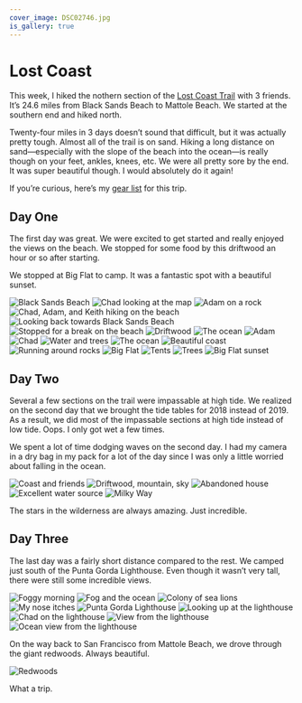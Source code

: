 ```yaml
---
cover_image: DSC02746.jpg
is_gallery: true
---
```


# Lost Coast

This week, I hiked the nothern section of the [Lost Coast Trail](https://www.blm.gov/visit/search-details/267873/1) with 3 friends. It’s 24.6 miles from Black Sands Beach to Mattole Beach. We started at the southern end and hiked north.

Twenty-four miles in 3 days doesn’t sound that difficult, but it was actually pretty tough. Almost all of the trail is on sand. Hiking a long distance on sand—especially with the slope of the beach into the ocean—is really though on your feet, ankles, knees, etc. We were all pretty sore by the end. It was super beautiful though. I would absolutely do it again!

If you’re curious, here’s my [gear list](https://lighterpack.com/r/dn9dj0) for this trip.

## Day One

The first day was great. We were excited to get started and really enjoyed the views on the beach. We stopped for some food by this driftwood an hour or so after starting.

We stopped at Big Flat to camp. It was a fantastic spot with a beautiful sunset.

<photo-gallery>
  <photo-row>
    <img src="DSC02577.jpg" alt="Black Sands Beach">
    <img src="DSC02584.jpg" alt="Chad looking at the map">
  </photo-row>
  <photo-row>
    <img src="DSC02594.jpg" alt="Adam on a rock">
    <img src="DSC02613.jpg" alt="Chad, Adam, and Keith hiking on the beach">
  </photo-row>
  <photo-row>
    <img src="DSC02610.jpg" alt="Looking back towards Black Sands Beach">
  </photo-row>
  <photo-row>
    <img src="DSC02615.jpg" alt="Stopped for a break on the beach">
  </photo-row>
  <photo-row>
    <img src="DSC02619.jpg" alt="Driftwood">
    <img src="DSC02625.jpg" alt="The ocean">
  </photo-row>
  <photo-row>
    <img src="DSC02627.jpg" alt="Adam">
    <img src="DSC02630.jpg" alt="Chad">
  </photo-row>
  <photo-row>
    <img src="DSC02632.jpg" alt="Water and trees">
    <img src="DSC02636.jpg" alt="The ocean">
    <img src="DSC02639.jpg" alt="Beautiful coast">
  </photo-row>
  <photo-row>
    <img src="DSC02657.jpg" alt="Running around rocks">
  </photo-row>
  <photo-row>
    <img src="DSC02659.jpg" alt="Big Flat">
    <img src="DSC02661.jpg" alt="Tents">
    <img src="DSC02662.jpg" alt="Trees">
  </photo-row>
  <photo-row>
    <img src="DSC02665.jpg" alt="Big Flat sunset">
  </photo-row>
</photo-gallery>

## Day Two

Several a few sections on the trail were impassable at high tide. We realized on the second day that we brought the tide tables for 2018 instead of 2019. As a result, we did most of the impassable sections at high tide instead of low tide. Oops. I only got wet a few times.

We spent a lot of time dodging waves on the second day. I had my camera in a dry bag in my pack for a lot of the day since I was only a little worried about falling in the ocean.

<photo-gallery>
  <photo-row>
    <img src="DSC02677.jpg" alt="Coast and friends">
  </photo-row>
  <photo-row>
    <img src="DSC02678.jpg" alt="Driftwood, mountain, sky">
    <img src="DSC02682.jpg" alt="Abandoned house">
    <img src="DSC02688.jpg" alt="Excellent water source">
  </photo-row>
  <photo-row>
    <img src="DSC02693.jpg" alt="Milky Way">
  </photo-row>
</photo-gallery>

The stars in the wilderness are always amazing. Just incredible.

## Day Three

The last day was a fairly short distance compared to the rest. We camped just south of the Punta Gorda Lighthouse. Even though it wasn’t very tall, there were still some incredible views.

<photo-gallery>
  <photo-row>
    <img src="DSC02702.jpg" alt="Foggy morning">
    <img src="DSC02705.jpg" alt="Fog and the ocean">
  </photo-row>
  <photo-row>
    <img src="DSC02721.jpg" alt="Colony of sea lions">
    <img src="DSC02736.jpg" alt="My nose itches">
  </photo-row>
  <photo-row>
    <img src="DSC02734.jpg" alt="Punta Gorda Lighthouse">
  </photo-row>
  <photo-row>
    <img src="DSC02739.jpg" alt="Looking up at the lighthouse">
    <img src="DSC02743.jpg" alt="Chad on the lighthouse">
  </photo-row>
  <photo-row>
    <img src="DSC02746.jpg" alt="View from the lighthouse">
  </photo-row>
  <photo-row>
    <img src="DSC02750.jpg" alt="Ocean view from the lighthouse">
  </photo-row>
</photo-gallery>

On the way back to San Francisco from Mattole Beach, we drove through the giant redwoods. Always beautiful.

<photo-gallery>
  <photo-row>
    <img src="DSC02752.jpg" alt="Redwoods">
  </photo-row>
</photo-gallery>

What a trip.
